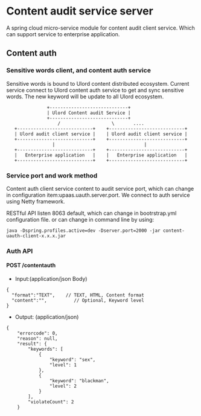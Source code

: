 # Content audit service server
A spring cloud micro-service module for content audit client service. 
Which can support service to enterprise application.

## Content auth
### Sensitive words client, and content auth service
Sensitive words is bound to Ulord content distributed ecosystem. Current service 
connect to Ulord content auth service to get and sync sensitive words. 
 The new keyword will be update to all Ulord ecosystem.

```
               +-----------------------------+
               | Ulord Content audit Service |
               +-----------------------------+
                   /                   \       ....
   +----------------------------+    +----------------------------+
   | Ulord audit client service |    | Ulord audit client service |
   +----------------------------+    +----------------------------+
                 |                                 |
   +----------------------------+    +----------------------------+
   |   Enterprise application   |    |   Enterprise application   |
   +----------------------------+    +----------------------------+
```

### Service port and work method
Content auth client service content to audit service port, which can change in configuration item:upaas.uauth.server.port.
We connect to auth service using Netty framework.

RESTful API listen 8063 default, which can change in bootrstrap.yml configuration file. or can change in command line
by using:

```
java -Dspring.profiles.active=dev -Dserver.port=2000 -jar content-uauth-client-x.x.x.jar
```

### Auth API

#### POST /contentauth
- Input:(application/json Body)

```
{
  "format":"TEXT",    // TEXT, HTML, Content format
  "content":"",          // Optional, Keyword level
}
```

- Output: (application/json)

```
{
    "errorcode": 0,
    "reason": null,
    "result": {
        "keywords": [
            {
                "keyword": "sex",
                "level": 1
            },
            {
                "keyword": "blackman",
                "level": 2
            }
        ],
        "violateCount": 2
    }
```

